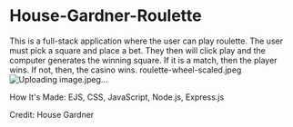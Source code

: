 # House-Gardner-Roulette

This is a full-stack application where the user can play roulette. The user must pick a square and place a bet. They then will click play and the computer generates the winning square. If it is a match, then the player wins. If not, then, the casino wins.
roulette-wheel-scaled.jpeg![Uploading image.jpeg…]()


How It's Made:
EJS, CSS, JavaScript, Node.js, Express.js

Credit:
House Gardner
